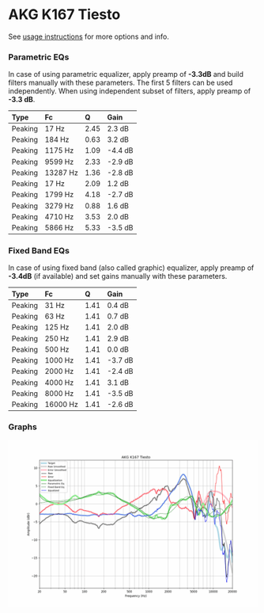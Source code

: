 # AKG K167 Tiesto
See [usage instructions](https://github.com/jaakkopasanen/AutoEq#usage) for more options and info.

### Parametric EQs
In case of using parametric equalizer, apply preamp of **-3.3dB** and build filters manually
with these parameters. The first 5 filters can be used independently.
When using independent subset of filters, apply preamp of **-3.3 dB**.

| Type    | Fc       |    Q | Gain    |
|:--------|:---------|:-----|:--------|
| Peaking | 17 Hz    | 2.45 | 2.3 dB  |
| Peaking | 184 Hz   | 0.63 | 3.2 dB  |
| Peaking | 1175 Hz  | 1.09 | -4.4 dB |
| Peaking | 9599 Hz  | 2.33 | -2.9 dB |
| Peaking | 13287 Hz | 1.36 | -2.8 dB |
| Peaking | 17 Hz    | 2.09 | 1.2 dB  |
| Peaking | 1799 Hz  | 4.18 | -2.7 dB |
| Peaking | 3279 Hz  | 0.88 | 1.6 dB  |
| Peaking | 4710 Hz  | 3.53 | 2.0 dB  |
| Peaking | 5866 Hz  | 5.33 | -3.5 dB |

### Fixed Band EQs
In case of using fixed band (also called graphic) equalizer, apply preamp of **-3.4dB**
(if available) and set gains manually with these parameters.

| Type    | Fc       |    Q | Gain    |
|:--------|:---------|:-----|:--------|
| Peaking | 31 Hz    | 1.41 | 0.4 dB  |
| Peaking | 63 Hz    | 1.41 | 0.7 dB  |
| Peaking | 125 Hz   | 1.41 | 2.0 dB  |
| Peaking | 250 Hz   | 1.41 | 2.9 dB  |
| Peaking | 500 Hz   | 1.41 | 0.0 dB  |
| Peaking | 1000 Hz  | 1.41 | -3.7 dB |
| Peaking | 2000 Hz  | 1.41 | -2.4 dB |
| Peaking | 4000 Hz  | 1.41 | 3.1 dB  |
| Peaking | 8000 Hz  | 1.41 | -3.5 dB |
| Peaking | 16000 Hz | 1.41 | -2.6 dB |

### Graphs
![](./AKG%20K167%20Tiesto.png)